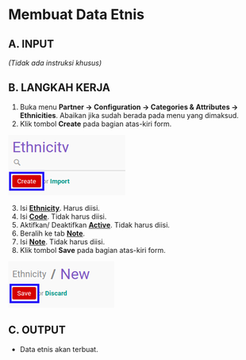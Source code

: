 # Membuat Data Etnis

## A. INPUT

*(Tidak ada instruksi khusus)*

## B. LANGKAH KERJA

1. Buka menu **Partner -> Configuration -> Categories & Attributes -> Ethnicities**. Abaikan jika sudah berada pada menu yang dimaksud.
2. Klik tombol **Create** pada bagian atas-kiri form.

![](../../../img/etnis/tombol-create.png)

3. Isi **[Ethnicity](./penjelasan.md#field-name)**. Harus diisi.
4. Isi **[Code](./penjelasan.md#field-code)**. Tidak harus diisi.
5. Aktifkan/ Deaktifkan **[Active](./penjelasan.md#field-active)**. Tidak harus diisi.
6. Beralih ke tab **[Note](./penjelasan.md#tab-note)**.
7. Isi **[Note](./penjelasan.md#field-note)**. Tidak harus diisi.
8. Klik tombol **Save** pada bagian atas-kiri form.

![](../../../img/etnis/tombol-simpan.png)

## C. OUTPUT

* Data etnis akan terbuat.
